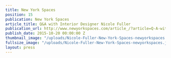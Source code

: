 ```yaml
---
title: New York Spaces
position: 15
publication: New York Spaces
article_title: Q&A with Interior Designer Nicole Fuller
publication_url: http://www.newyorkspaces.com/article_/?article=Q-A-with-New-York-Based-Interior-Designer-Nicole-Fuller-20151018
publish_date: 2015-10-20 00:00:00 Z
thumbnail_image: "/uploads/Nicole-Fuller-New-York-Spaces-newyorkspaces.jpg"
fullsize_image: "/uploads/Nicole-Fuller-New-York-Spaces-newyorkspaces.jpg"
layout: press
---
```


